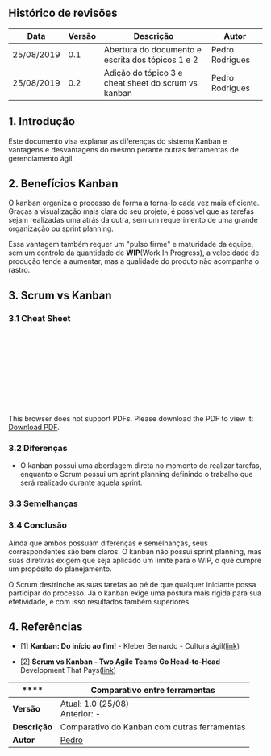 ## Histórico de revisões

|Data|Versão|Descrição|Autor|
|-|-|-|-|
|25/08/2019|0.1| Abertura do documento e escrita dos tópicos 1 e 2 |Pedro Rodrigues|
|25/08/2019|0.2| Adição do tópico 3 e cheat sheet do scrum vs kanban |Pedro Rodrigues|

## 1. Introdução
Este documento visa explanar as diferenças do sistema Kanban e vantagens e desvantagens do mesmo perante outras ferramentas de gerenciamento ágil.

## 2. Benefícios Kanban

O kanban organiza o processo de forma a torna-lo cada vez mais eficiente. Graças a visualização mais clara do seu projeto, é possível que as tarefas sejam realizadas uma atrás da outra, sem um requerimento de uma grande organização ou sprint planning.

Essa vantagem também requer um "pulso firme" e maturidade da equipe, sem um controle da quantidade de **WIP**(Work In Progress), a velocidade de produção tende a aumentar, mas a qualidade do produto não acompanha o rastro.

## 3. Scrum vs Kanban

### 3.1 Cheat Sheet

<!-- Pdf cheat Sheet -->

<object data="https://www.developmentthatpays.com/files/DevelopmentThatPays-ScrumVsKanban-CheatSheet-1_6.pdf" type="application/pdf" width="680px" height="550px">
    <embed src="https://www.developmentthatpays.com/files/DevelopmentThatPays-ScrumVsKanban-CheatSheet-1_6.pdf">
        <p>This browser does not support PDFs. Please download the PDF to view it: <a href="https://www.developmentthatpays.com/files/DevelopmentThatPays-ScrumVsKanban-CheatSheet-1_6.pdf">Download PDF</a>.</p>
    </embed>
</object>

### 3.2 Diferenças
* O kanban possui uma abordagem direta no momento de realizar tarefas, enquanto o Scrum possui um sprint planning definindo o trabalho que será realizado durante aquela sprint.

### 3.3 Semelhanças

### 3.4 Conclusão
Ainda que ambos possuam diferenças e semelhanças, seus correspondentes são bem claros. O kanban não possui sprint planning, mas suas diretivas exigem que seja aplicado um limite para o WIP, o que cumpre um propósito do planejamento.

O Scrum destrinche as suas tarefas ao pé de que qualquer iniciante possa participar do processo. Já o kanban exige uma postura mais rigida para sua efetividade, e com isso resultados também superiores.


## 4. Referências

- [1] **Kanban: Do início ao fim!** - Kleber Bernardo - Cultura ágil([link](https://www.culturaagil.com.br/kanban-do-inicio-ao-fim/))

- [2] **Scrum vs Kanban - Two Agile Teams Go Head-to-Head** - Development That Pays([link](https://www.youtube.com/watch?v=HNd1_irOL5k))


|**** | **Comparativo entre ferramentas**  |
|--|--|
| **Versão**| Atual: 1.0 (25/08) <br> Anterior: - |
| **Descrição** | Comparativo do Kanban com outras ferramentas |
|**Autor**| [Pedro](https://github.com/pedro-prp) |
